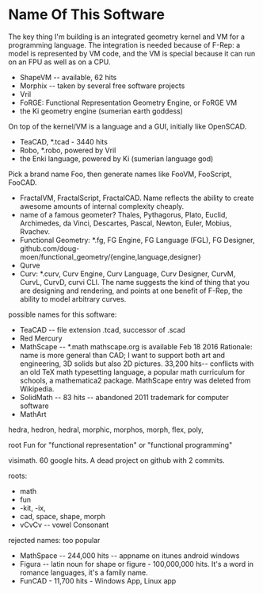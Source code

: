# Name Of This Software

The key thing I'm building is an integrated geometry kernel and VM for a
programming language. The integration is needed because of F-Rep: a model is
represented by VM code, and the VM is special because it can run on an FPU
as well as on a CPU.
* ShapeVM -- available, 62 hits
* Morphix -- taken by several free software projects
* Vril
* FoRGE: Functional Representation Geometry Engine, or FoRGE VM
* the Ki geometry engine (sumerian earth goddess)

On top of the kernel/VM is a language and a GUI, initially like OpenSCAD.
* TeaCAD, *.tcad - 3440 hits
* Robo, *.robo, powered by Vril
* the Enki language, powered by Ki (sumerian language god)

Pick a brand name Foo, then generate names like FooVM, FooScript, FooCAD.
* FractalVM, FractalScript, FractalCAD. Name reflects the ability to create
  awesome amounts of internal complexity cheaply.
* name of a famous geometer?
  Thales, Pythagorus, Plato, Euclid, Archimedes,
  da Vinci, Descartes, Pascal, Newton, Euler, Mobius,
  Rvachev.
* Functional Geometry: *.fg, FG Engine, FG Language (FGL), FG Designer,
  github.com/doug-moen/functional_geometry/{engine,language,designer}
* Qurve
* Curv: *.curv, Curv Engine, Curv Language, Curv Designer,
  CurvM, CurvL, CurvD, curvi CLI.
  The name suggests the kind of thing that you are designing and rendering,
  and points at one benefit of F-Rep, the ability to model arbitrary curves.

possible names for this software:
* TeaCAD -- file extension .tcad, successor of .scad
* Red Mercury
* MathScape -- *.math
  mathscape.org is available Feb 18 2016
  Rationale: name is more general than CAD; I want to support both art and
  engineering, 3D solids but also 2D pictures.
  33,200 hits-- conflicts with an old TeX math typesetting language,
  a popular math curriculum for schools, a mathematica2 package. MathScape entry
  was deleted from Wikipedia.
* SolidMath -- 83 hits -- abandoned 2011 trademark for computer software
* MathArt

hedra, hedron, hedral,
morphic, morphos, morph,
flex, poly,

root Fun for "functional representation" or "functional programming"

visimath. 60 google hits. A dead project on github with 2 commits.

roots:
* math
* fun
* -kit, -ix,
* cad, space, shape, morph
* vCvCv -- vowel Consonant

rejected names: too popular
* MathSpace -- 244,000 hits -- appname on itunes android windows
* Figura -- latin noun for shape or figure - 100,000,000 hits.
  It's a word in romance languages, it's a family name.
* FunCAD - 11,700 hits - Windows App, Linux app
